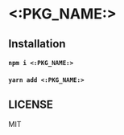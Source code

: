 # <:PKG_NAME:>

## Installation
#### `npm i <:PKG_NAME:>`
#### `yarn add <:PKG_NAME:>`

## LICENSE
MIT